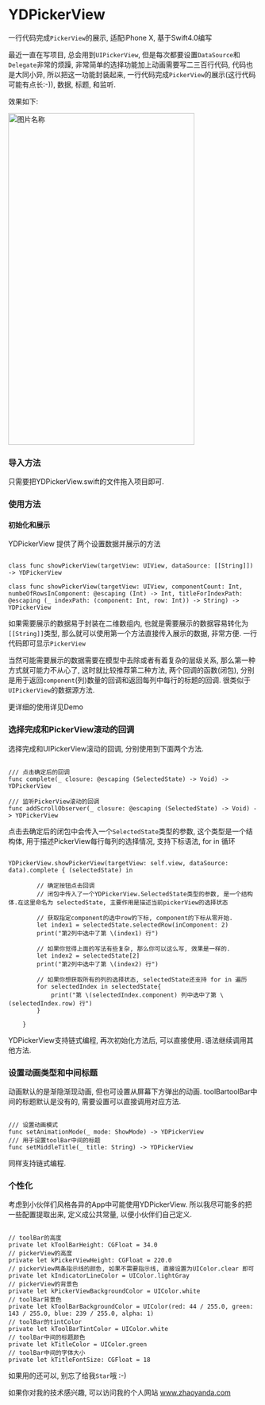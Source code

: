 # YDPickerView
一行代码完成`PickerView`的展示, 适配iPhone X, 基于Swift4.0编写

最近一直在写项目, 总会用到`UIPickerView`, 但是每次都要设置`DataSource`和`Delegate`非常的烦躁, 非常简单的选择功能加上动画需要写二三百行代码, 代码也是大同小异, 所以把这一功能封装起来, 一行代码完成`PickerView`的展示(这行代码可能有点长:-)), 数据, 标题, 和监听. 

效果如下:

<img src="http://zhaoyanda-git.oss-cn-beijing.aliyuncs.com/2018-03-05%2012.50.53.gif" width = "375" height = "667" alt="图片名称" align=center />

### 导入方法
只需要把YDPickerView.swift的文件拖入项目即可.

### 使用方法

#### 初始化和展示
YDPickerView 提供了两个设置数据并展示的方法

<pre><code>
class func showPickerView(targetView: UIView, dataSource: [[String]]) -> YDPickerView
    
class func showPickerView(targetView: UIView, componentCount: Int, numbeOfRowsInComponent: @escaping (Int) -> Int, titleForIndexPath: @escaping (_ indexPath: (component: Int, row: Int)) -> String) -> YDPickerView
</code></pre>

如果需要展示的数据易于封装在二维数组内, 也就是需要展示的数据容易转化为`[[String]]`类型, 那么就可以使用第一个方法直接传入展示的数据, 非常方便. 一行代码即可显示`PickerView`

当然可能需要展示的数据需要在模型中去除或者有着复杂的层级关系, 那么第一种方式就可能力不从心了, 这时就比较推荐第二种方法, 两个回调的函数(闭包), 分别是用于返回`component`(列)数量的回调和返回每列中每行的标题的回调. 很类似于`UIPickerView`的数据源方法.

更详细的使用详见Demo

### 选择完成和PickerView滚动的回调

选择完成和UIPickerView滚动的回调, 分别使用到下面两个方法.

<pre><code>
/// 点击确定后的回调
func complete(_ closure: @escaping (SelectedState) -> Void) -> YDPickerView

/// 监听PickerView滚动的回调
func addScrollObserver(_ closure: @escaping (SelectedState) -> Void) -> YDPickerView
</code></pre>

点击去确定后的闭包中会传入一个`SelectedState`类型的参数, 这个类型是一个结构体, 用于描述PickerView每行每列的选择情况, 支持下标语法, for in 循环

<pre><code>
YDPickerView.showPickerView(targetView: self.view, dataSource: data).complete { (selectedState) in
        
        // 确定按钮点击回调
        // 闭包中传入了一个YDPickerView.SelectedState类型的参数, 是一个结构体.在这里命名为 selectedState, 主要作用是描述当前pickerView的选择状态
        
        // 获取指定component的选中row的下标, component的下标从零开始.
        let index1 = selectedState.selectedRow(inComponent: 2)
        print("第2列中选中了第 \(index1) 行")
        
        // 如果你觉得上面的写法有些复杂, 那么你可以这么写, 效果是一样的.
        let index2 = selectedState[2]
        print("第2列中选中了第 \(index2) 行")
        
        // 如果你想获取所有的列的选择状态, selectedState还支持 for in 遍历
        for selectedIndex in selectedState{
            print("第 \(selectedIndex.component) 列中选中了第 \(selectedIndex.row) 行")
        }
        
    }
</code></pre>

YDPickerView支持链式编程, 再次初始化方法后, 可以直接使用`.`语法继续调用其他方法.

### 设置动画类型和中间标题

动画默认的是渐隐渐现动画, 但也可设置从屏幕下方弹出的动画.
toolBartoolBar中间的标题默认是没有的, 需要设置可以直接调用对应方法.

<pre><code>
/// 设置动画模式
func setAnimationMode(_ mode: ShowMode) -> YDPickerView
/// 用于设置toolBar中间的标题
func setMiddleTitle(_ title: String) -> YDPickerView
</code></pre>
同样支持链式编程.

### 个性化
考虑到小伙伴们风格各异的App中可能使用YDPickerView. 所以我尽可能多的把一些配置提取出来, 定义成公共常量, 以便小伙伴们自己定义.

<pre><code>
// toolBar的高度
private let kToolBarHeight: CGFloat = 34.0
// pickerView的高度
private let kPickerViewHeight: CGFloat = 220.0
// pickerView两条指示线的颜色, 如果不需要指示线, 直接设置为UIColor.clear 即可
private let kIndicatorLineColor = UIColor.lightGray
// pickerView的背景色
private let kPickerViewBackgroundColor = UIColor.white
// toolBar背景色
private let kToolBarBackgroundColor = UIColor(red: 44 / 255.0, green: 143 / 255.0, blue: 239 / 255.0, alpha: 1)
// toolBar的tintColor
private let kToolBarTintColor = UIColor.white
// toolBar中间的标题颜色
private let kTitleColor = UIColor.green
// toolBar中间的字体大小
private let kTitleFontSize: CGFloat = 18
</code></pre>

如果用的还可以, 别忘了给我`Star`哦 :-)

如果你对我的技术感兴趣, 可以访问我的个人网站 <a href="http://www.zhaoyanda.com">www.zhaoyanda.com</a>


